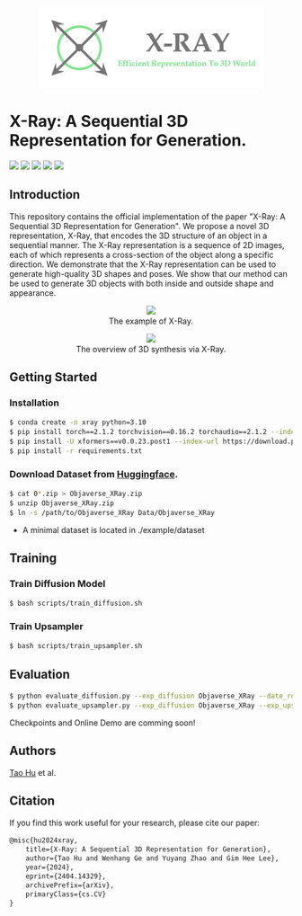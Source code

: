 <p align="center">
    <img src="docs/Logo.png" width="400" height=auto alt="Logo">
</p>

# X-Ray: A Sequential 3D Representation for Generation.

<a href="https://tau-yihouxiang.github.io/projects/X-Ray/X-Ray.html"><img src="https://img.shields.io/badge/Project_Page-Online-EA3A97"></a> 
<a href="https://huggingface.co"><img src="https://img.shields.io/badge/%F0%9F%A4%97%20Model_Card-Huggingface-orange"></a> 
<a href="https://huggingface.co/spaces"><img src="https://img.shields.io/badge/%F0%9F%A4%97%20Gradio%20Demo-Huggingface-orange"></a> 
<a href="https://huggingface.co/datasets/yihouxiang/X-Ray"><img src="https://img.shields.io/badge/🤗%20Dataset-Huggingface-orange"></a> 
<a href="https://arxiv.org/abs/2404.14329"><img src="https://img.shields.io/badge/Paper_Arxiv-2404.14329-B31B1B.svg"></a>


## Introduction
This repository contains the official implementation of the paper "X-Ray: A Sequential 3D Representation for Generation". We propose a novel 3D representation, X-Ray, that encodes the 3D structure of an object in a sequential manner. The X-Ray representation is a sequence of 2D images, each of which represents a cross-section of the object along a specific direction. We demonstrate that the X-Ray representation can be used to generate high-quality 3D shapes and poses. We show that our method can be used to generate 3D objects with both inside and outside shape and appearance.

<p align="center">
    <img width="720" src="https://tau-yihouxiang.github.io/projects/X-Ray/files/teaser.png"/>
    <br>
    The example of X-Ray.
</p>

<p align="center">
    <img width="720" src="https://tau-yihouxiang.github.io/projects/X-Ray/files/overview.png"/>
    <br>
    The overview of 3D synthesis via X-Ray.
</p>


## Getting Started
### Installation
```bash
$ conda create -n xray python=3.10
$ pip install torch==2.1.2 torchvision==0.16.2 torchaudio==2.1.2 --index-url https://download.pytorch.org/whl/cu118
$ pip install -U xformers==v0.0.23.post1 --index-url https://download.pytorch.org/whl/cu118
$ pip install -r requirements.txt
```

### Download Dataset from [Huggingface](https://huggingface.co/datasets/yihouxiang/X-Ray).
```bash
$ cat 0*.zip > Objaverse_XRay.zip
$ unzip Objaverse_XRay.zip
$ ln -s /path/to/Objaverse_XRay Data/Objaverse_XRay
```
* A minimal dataset is located in ./example/dataset

## Training
### Train Diffusion Model
```bash
$ bash scripts/train_diffusion.sh
```

### Train Upsampler
```bash
$ bash scripts/train_upsampler.sh
```

## Evaluation
```bash
$ python evaluate_diffusion.py --exp_diffusion Objaverse_XRay --date_root Data/Objaverse_XRay
$ python evaluate_upsampler.py --exp_diffusion Objaverse_XRay --exp_upsampler Objaverse_XRay_upsampler
```

Checkpoints and Online Demo are comming soon!

## Authors
[Tao Hu](https://tau-yihouxiang.github.io) et al.


## Citation
If you find this work useful for your research, please cite our paper:
```
@misc{hu2024xray,
    title={X-Ray: A Sequential 3D Representation for Generation},
    author={Tao Hu and Wenhang Ge and Yuyang Zhao and Gim Hee Lee},
    year={2024},
    eprint={2404.14329},
    archivePrefix={arXiv},
    primaryClass={cs.CV}
}
```
